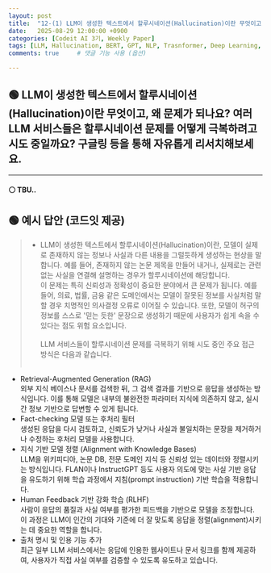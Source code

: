```yaml
---
layout: post
title:  "12-(1) LLM이 생성한 텍스트에서 할루시네이션(Hallucination)이란 무엇이고, 왜 문제가 되나요?"
date:   2025-08-29 12:00:00 +0900
categories: [Codeit AI 3기, Weekly Paper]
tags: [LLM, Hallucination, BERT, GPT, NLP, Trasnformer, Deep Learning, AI]
comments: true     # 댓글 기능 사용 (옵션)

---
```



## 🟢 LLM이 생성한 텍스트에서 할루시네이션(Hallucination)이란 무엇이고, 왜 문제가 되나요? 여러 LLM 서비스들은 할루시네이션 문제를 어떻게 극복하려고 시도 중일까요? 구글링 등을 통해 자유롭게 리서치해보세요.

---
#### ⚪ TBU..

## 🟢 예시 답안 (코드잇 제공)
> - LLM이 생성한 텍스트에서 할루시네이션(Hallucination)이란, 모델이 실제로 존재하지 않는 정보나 사실과 다른 내용을 그럴듯하게 생성하는 현상을 말합니다. 예를 들어, 존재하지 않는 논문 제목을 만들어 내거나, 실제로는 관련 없는 사실을 연결해 설명하는 경우가 할루시네이션에 해당합니다.<br> 이 문제는 특히 신뢰성과 정확성이 중요한 분야에서 큰 문제가 됩니다. 예를 들어, 의료, 법률, 금융 같은 도메인에서는 모델이 잘못된 정보를 사실처럼 말할 경우 치명적인 의사결정 오류로 이어질 수 있습니다. 또한, 모델이 허구의 정보를 스스로 '믿는 듯한' 문장으로 생성하기 때문에 사용자가 쉽게 속을 수 있다는 점도 위험 요소입니다.<br><br> LLM 서비스들이 할루시네이션 문제를 극복하기 위해 시도 중인 주요 접근 방식은 다음과 같습니다.<br><br>
- Retrieval-Augmented Generation (RAG)  
외부 지식 베이스나 문서를 검색한 뒤, 그 검색 결과를 기반으로 응답을 생성하는 방식입니다.
이를 통해 모델은 내부의 불완전한 파라미터 지식에 의존하지 않고, 실시간 정보 기반으로 답변할 수 있게 됩니다.<br>
- Fact-checking 모델 또는 후처리 필터  
생성된 응답을 다시 검토하고, 신뢰도가 낮거나 사실과 불일치하는 문장을 제거하거나 수정하는 후처리 모델을 사용합니다.
- 지식 기반 모델 정렬 (Alignment with Knowledge Bases)  
LLM을 위키피디아, 논문 DB, 전문 도메인 지식 등 신뢰성 있는 데이터와 정렬시키는 방식입니다.
FLAN이나 InstructGPT 등도 사용자 의도에 맞는 사실 기반 응답을 유도하기 위해 학습 과정에서 지침(prompt instruction) 기반 학습을 적용합니다.<br>
- Human Feedback 기반 강화 학습 (RLHF)  
사람이 응답의 품질과 사실 여부를 평가한 피드백을 기반으로 모델을 조정합니다.
이 과정은 LLM이 인간의 기대와 기준에 더 잘 맞도록 응답을 정렬(alignment)시키는 데 중요한 역할을 합니다.<br>
- 출처 명시 및 인용 기능 추가  
최근 일부 LLM 서비스에서는 응답에 인용한 웹사이트나 문서 링크를 함께 제공하여, 사용자가 직접 사실 여부를 검증할 수 있도록 유도하고 있습니다.